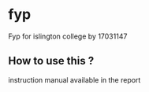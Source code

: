 # fyp

Fyp for islington college by 17031147

## How to use this ?

instruction manual available in the report